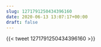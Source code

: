 ```yaml
---
slug: 1271791250434396160
date: 2020-06-13 13:07:17+00:00
draft: false
---
```


{{< tweet 1271791250434396160 >}}
